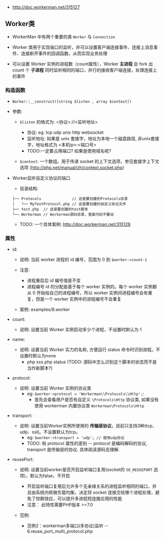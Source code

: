 * http://doc.workerman.net/315127

## Worker类
* WorkerMan 中有两个重要的类 `Worker` 与 `Connection`

* Worker 类用于实现端口的监听，并可以设置客户端连接事件、连接上消息事件、连接断开事件的回调函数，从而实现业务处理

* 可以设置 Worker 实例的进程数（count属性），Worker **主进程** 会 fork 出 count 个 **子进程** 同时监听相同的端口，并行的接收客户端连接，处理连接上的事件


### 构造函数
* `Worker::__construct([string $listen , array $context])`

* 参数: 
    * `$listen` 的格式为: <协议>://<监听地址>
        * 协议: eg: tcp udp unix http websocket
        * 监听地址: 如果是 unix 套接字，地址为本地一个磁盘路径, 非unix套接字，地址格式为 <本机ip>:<端口号>
        * TODO:一定要占用端口? 如果是使用域名呢?

    * `$context`: 一个数组。用于传递 socket 的上下文选项，参见套接字上下文选项 (http://php.net/manual/zh/context.socket.php)

* Worker监听自定义协议的端口
    * 目录结构:
    ```
    ├── Protocols              // 这是要创建的Protocols目录
    │   └── MyTextProtocol.php // 这是要创建的自定义协议文件
    ├── test.php  // 这是要创建的test脚本
    └── Workerman // Workerman源码目录，里面代码不要动
    ```    

    * TODO: 一个具体案例: http://doc.workerman.net/315128


### 属性
* id:
    * 说明: 当前 worker 进程的 id 编号，范围为 0 到 `$worker->count-1`

    * 注意:
        * 进程重启后 id 编号值是不变
        * 进程编号 id 的分配是基于每个 worker 实例的。每个 worker 实例都从 0 开始给自己的进程编号，所以 worker 实例间进程编号会有重复，但是一个 worker 实例中的进程编号不会重复

    * 案例: examples/8.worker        


* count:
    * 说明: 设置当前 Worker 实例启动多少个进程，不设置时默认为 1

* name: 
    * 说明: 设置当前 Worker 实力的名称, 方便运行 status 命令时识别进程。不设置时默认为none
        * php xxx.php status (TODO: 源码中怎么识别这个脚本的状态而不是当作新脚本?)

* protocol:
    * 说明: 设置当前 Worker 实例的协议类
        * eg: `$worker->protocol = 'Workerman\\Protocols\\Http';`:
            * 首先会查看用户是否有自定义 `\Protocols\Http` 协议类, 如果没有使用 workerman 内置协议类 `Workerman\Protocols\Http`

* transport:       
    * 说明: 设置当前Worker实例所使用的 **传输层协议**，目前只支持3种(tcp、udp、ssl)。不设置默认为tcp。
        * eg: `$worker->transport = 'udp'; // 使用udp协议`
        * TODO: 和 protocol 属性的差别 -- protocol 是编码解码的协议, transport 是传输层的协议. 具体阅读源码去理解.

* reusePort:
    * 说明: 设置当前worker是否开启监听端口复用(socket的 `SO_REUSEPORT` 选项)，默认为false，不开启
        * 开启监听端口复用后允许多个无亲缘关系的进程监听相同的端口，并且由系统内核做负载均衡，决定将 socket 连接交给哪个进程处理，避免了惊群效应，可以提升多进程短连接应用的性能
        * 注意： 此特性需要PHP版本 >=7.0

    * 范例:
        * 范例2：workerman多端口(多协议)监听 -- 6.reuse_port_multi_protocol.php
